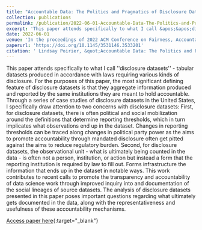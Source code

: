 ```yaml
---
title: "Accountable Data: The Politics and Pragmatics of Disclosure Datasets"
collection: publications
permalink: /publication/2022-06-01-Accountable-Data-The-Politics-and-Pragmatics-of-Disclosure-Datasets
excerpt: 'This paper attends specifically to what I call &apos;&apos;disclosure datasets&apos;&apos; - tabular datasets produced in accordance with laws requiring various kinds of disclosure. For the purposes of this paper, the most significant defining feature of disclosure datasets is that they aggregate information produced a...'
date: 2022-06-01
venue: 'In the proceedings of 2022 ACM Conference on Fairness, Accountability, and Transparency'
paperurl: 'https://doi.org/10.1145/3531146.3533201'
citation: ' Lindsay Poirier, &quot;Accountable Data: The Politics and Pragmatics of Disclosure Datasets.&quot; In the proceedings of 2022 ACM Conference on Fairness, Accountability, and Transparency, 2022.'
---
```

This paper attends specifically to what I call &apos;&apos;disclosure datasets&apos;&apos; - tabular datasets produced in accordance with laws requiring various kinds of disclosure. For the purposes of this paper, the most significant defining feature of disclosure datasets is that they aggregate information produced and reported by the same institutions they are meant to hold accountable. Through a series of case studies of disclosure datasets in the United States, I specifically draw attention to two concerns with disclosure datasets: First, for disclosure datasets, there is often political and social mobilization around the definitions that determine reporting thresholds, which in turn implicates what observations end up in the dataset. Changes in reporting thresholds can be traced along changes in political party power as the aims to promote accountability through mandated disclosure often get pitted against the aims to reduce regulatory burden. Second, for disclosure datasets, the observational unit - what is ultimately being counted in the data - is often not a person, institution, or action but instead a form that the reporting institution is required by law to fill out. Forms infrastructure the information that ends up in the dataset in notable ways. This work contributes to recent calls to promote the transparency and accountability of data science work through improved inquiry into and documentation of the social lineages of source datasets. The analysis of disclosure datasets presented in this paper poses important questions regarding what ultimately gets documented in the data, along with the representativeness and usefulness of these accountability mechanisms.

[Access paper here](https://doi.org/10.1145/3531146.3533201){:target="_blank"}
